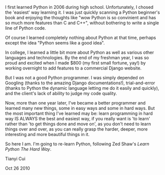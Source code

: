 I first learned Python in 2006 during high school. Unfortunately, I chosed the 'easiest' way learning it. I was just quickly scanning a Python beginner's book and enjoying the thoughts like "wow Python is so convinient and has so much more features than C and C++", without bothering to write a single line of Python code.

Of course I learned completely nothing about Python at that time, perhaps except the idea "Python seems like a good idea".

In college, I learned a little bit more about Python as well as various other languages and technologies. By the end of my freshman year, I was so proud and excited when I made $800 (my first small fortune, yay!) by working overnight to add features to a commercial Django website.

But I was not a good Python programmer. I was simply depended on Googling (thanks to the amazing Django documentations!), trial-and-error (thanks to Python the dynamic language letting me do it easily and quickly), and the client's lack of ability to judge my code quality.

Now, more than one year later, I've became a better programmer and learned many new things, some in easy ways and some in hard ways. But the most important thing I've learned may be: learn programming in hard way IS ALWAYS the best and easiest way, if you really want is 'to learn' rather than 'to get things done and move on', as you don't need to learn things over and over, as you can really grasp the harder, deeper, more interesting and more beautiful things in it.

So here I am. I'm going to re-learn Python, following Zed Shaw's _Learn Python The Hard Way_.


Tianyi Cui

Oct 26 2010
